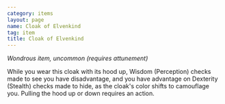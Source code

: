 ```yaml
---
category: items
layout: page
name: Cloak of Elvenkind
tag: item
title: Cloak of Elvenkind 
---
```

_Wondrous item, uncommon (requires attunement)_ 

While you wear this cloak with its hood up, Wisdom (Perception) checks made to see you have disadvantage, and you have advantage on Dexterity (Stealth) checks made to hide, as the cloak's color shifts to camouflage you. Pulling the hood up or down requires an action. 